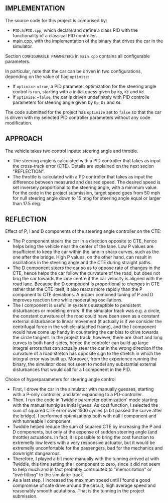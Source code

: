 ## IMPLEMENTATION

The source code for this project is comprised by:
  * `PID.h`/`PID.cpp`, which declare and define a class PID with the functionality of a classical PID controller.
  * main.cpp, with the implementation of the binary that drives the car in the simulator.
  
Section `CONFIGURABLE PARAMETERS` in `main.cpp` contains all configurable parameters.

In particular, note that the car can be driven in two configurations, depending on the value of flag `optimize`:
 * If `optimize:=true`, a PID parameter optimization for the steering angle control is run, starting with a initial guess given by `Kp`, `Ki` and `Kd`.
 * If `optimize:=false`, the car is driven undefinitely with PID controlle parameters for steering angle given by `Kp`, `Ki` and `Kd`.

The code submitted for the project has `optimize` set to `false` so that the car is driven with my selected PID controller parameters without any code modification.

## APPROACH

The vehicle takes two control inputs: steering angle and throttle.

* The steering angle is calculated with a PID controller that takes as input the cross-track error (CTE). Details are explained on the next secion "REFLECTION".
* The throttle is calculated with a PD controller that takes as input the difference between measured and desired speed. The desired speed is set inversely proportional to the steering angle, with a minimum value. For the code in the project submission, target speed goes from 50 mph for null steering angle down to 15 mpg for steering angle equal or larger than 17.5 deg. 

## REFLECTION

Effect of P, I and D components of the steering angle controller on the CTE:
 * The P component steers the car in a direction opposite to CTE, hence helps bring the vehicle near the center of the lane. Low P values are insufficient to keep the car within the lane in sharp curves, such as the one after the bridge. High P values, on the other hand, can result in oscillations in the steering angle and the CTE during straight paths.
 * The D component steers the car so as to oppose rate of changes in the CTE, hence helps the car follow the curvature of the road, but does not brig the car towards the lane centre if the car velocity is aligned with the road lane. Because the D component is proportional to *changes* in CTE rather than the CTE itself, it also reacts more rapidly than the P component to CTE deviations. A proper combined tuning of P and D improves reaction time while moderating oscillations.
 * The I component is useful in systems susteptible to persistent disturbances or modeling errors. If the simulator track was e.g. a circle, the constant curvature of the road could have been seen as a constant external disturbance to linear movement (it actually is if we consider the centrifugal force in the vehicle-attached frame), and the I component would have come up handy in countering the car bias to drive towards the circle tangent. In the project track, however, there are short and long curves to both hand-sides, hence the controler can build up large integral errors that can actually steer the car in the wrong direction if the curvature of a road stretch has opposite sign to the stretch in which the integral error was built up. Moreover, from the experience running the binary, the simulator does not seem to model any substantial external disturbances that would call for a I component in the PID.
 
 Choice of hyperparameters for steering angle control
 
 * First, I drove the car in the simulator with manually guesses, starting with a P-only controller, and later expanding to a PD-controller.
 * Then, I run the code in 'twiddle parameter optimization' mode starting with the manual tunnig as initial guess. As cost function, I selected the sum of squared CTE error over 1500 cycles (a bit passed the curve after the bridge). I performed optimizations both with null I component and with tunneable I component.
 * Twiddle helped reduce the sum of squared CTE by increasing the P and D components, but only at the expense of sudden steering angle (and throttle) actuations. In fact, it is possible to bring the cost function to extremelly low levels with a very responsive actuator, but it would be extremelly unconfortable for the passengers, bad for the mechanics and downright dangearous.
 * Therefore, I played a bit more manually with the tunning arrived at with Twiddle, this time setting the I component to zero, since it did not seem to help much and in fact probably contributed to "memorization" or "overfitting" to the simulator track.
 * As a last step, I increased the maximum speed until I found a good compromise of safe drive around the circuit, high average speed and reasonably smooth acutations. That is the tunning in the project submission.
